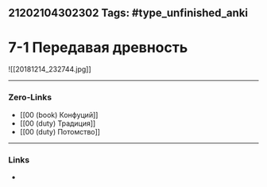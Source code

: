 21202104302302
Tags: #type_unfinished_anki 
---
# 7-1 Передавая древность

![[20181214_232744.jpg]]

---
### Zero-Links
- [[00 (book) Конфуций]]
- [[00 (duty) Традиция]]
- [[00 (duty) Потомство]]
---
### Links
-